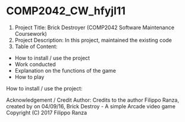 # COMP2042_CW_hfyjl11
1. Project Title: Brick Destroyer (COMP2042 Software Maintenance Coursework)
2. Project Description: In this project, maintained the existing code 
3. Table of Content:
- How to install / use the project
- Work conducted
- Explanation on the functions of the game
- How to play

How to install / use the project:




Acknowledgement / Credit Author: Credits to the author Filippo Ranza, created by on 04/09/16, Brick Destroy - A simple Arcade video game Copyright (C) 2017 Filippo Ranza
